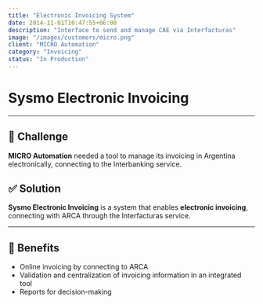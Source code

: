 ```yaml
---
title: "Electronic Invoicing System"
date: 2014-11-01T10:47:55+06:00
description: "Interface to send and manage CAE via Interfacturas"
image: "/images/customers/micro.png"
client: "MICRO Automation"
category: "Invoicing"
status: "In Production"
---
```

# Sysmo Electronic Invoicing

---

## 🎯 Challenge

**MICRO Automation** needed a tool to manage its invoicing in Argentina electronically, connecting to the Interbanking service.

## ✅ Solution

**Sysmo Electronic Invoicing** is a system that enables **electronic invoicing**, connecting with ARCA through the Interfacturas service.

---

## 🧩 Benefits

- Online invoicing by connecting to ARCA
- Validation and centralization of invoicing information in an integrated tool
- Reports for decision-making
